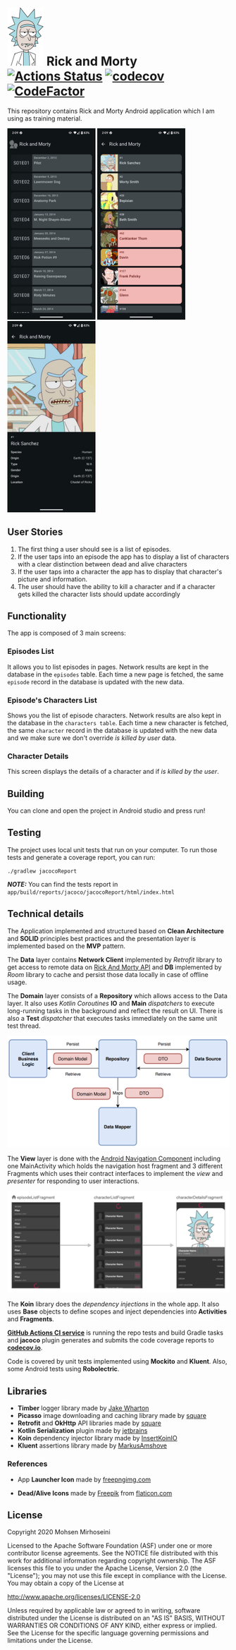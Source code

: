 # ![launcher icon](logo.png) Rick and Morty [![Actions Status](https://github.com/mohsenoid/Rick-and-Morty/workflows/Android%20CI/badge.svg)](https://github.com/mohsenoid/Rick-and-Morty/actions) [![codecov](https://codecov.io/gh/mohsenoid/Rick-and-Morty/branch/master/graph/badge.svg)](https://codecov.io/gh/mohsenoid/Rick-and-Morty) [![CodeFactor](https://www.codefactor.io/repository/github/mohsenoid/rick-and-morty/badge)](https://www.codefactor.io/repository/github/mohsenoid/rick-and-morty)

This repository contains Rick and Morty Android application which I am using as training material.

<img src="SCREENSHOT1.png" alt="Screenshot" style="width:200px;" /> <img src="SCREENSHOT2.png" alt="Screenshot" style="width:200px;" /> <img src="SCREENSHOT3.png" alt="Screenshot" style="width:200px;" />

## User Stories

1. The first thing a user should see is a list of episodes.
2. If the user taps into an episode the app has to display a list of characters with a clear distinction between dead and alive characters
3. If the user taps into a character the app has to display that character's picture and information.
4. The user should have the ability to kill a character and if a character gets killed the character lists should update accordingly

## Functionality

The app is composed of 3 main screens:

### Episodes List

It allows you to list episodes in pages. Network results are kept in the database in the `episodes` table. Each time a new page is fetched, the same `episode` record in the database is updated with the new data.

### Episode's Characters List

Shows you the list of episode characters. Network results are also kept in the database in the `characters table`. Each time a new character is fetched, the same `character` record in the database is updated with the new data and we make sure we don't override *is killed by user* data.

### Character Details

This screen displays the details of a character and if *is killed by the user*.

## Building

You can clone and open the project in Android studio and press run!

## Testing

The project uses local unit tests that run on your computer. To run those tests and generate a coverage report, you can run:

	./gradlew jacocoReport

***NOTE:*** You can find the tests report in `app/build/reports/jacoco/jacocoReport/html/index.html` 

## Technical details

The Application implemented and structured based on **Clean Architecture** and **SOLID** principles best practices and the presentation layer is implemented based on the **MVP** pattern.

The **Data** layer contains **Network Client** implemented by *Retrofit* library to get access to remote data on [Rick And Morty API](https://rickandmortyapi.com/) and **DB** implemented by *Room* library to cache and persist those data locally in case of offline usage.

The **Domain** layer consists of a **Repository** which allows access to the Data layer. It also uses *Kotlin Coroutines* **IO** and **Main** *dispatchers* to execute long-running tasks in the background and reflect the result on UI. There is also a **Test** *dispatcher* that executes tasks immediately on the same unit test thread.

![Repository Pattern](REPOSITORY_PATTERN.png)

The **View** layer is done with the [Android Navigation Component](https://developer.android.com/guide/navigation) including one MainActivity which holds the navigation host fragment and 3 different Fragments which uses their contract interfaces to implement the *view* and *presenter* for responding to user interactions.

![Navigation Graph](NAV_GRAPH.png)

The **Koin** library does the *dependency injections* in the whole app. It also uses **Base** objects to define scopes and inject dependencies into **Activities** and **Fragments**.

[**GitHub Actions CI service**](https://github.com/mohsenoid/Rick-and-Morty/actions) is running the repo tests and build Gradle tasks and **jacoco** plugin generates and submits the code coverage reports to [**codecov.io**](https://codecov.io/gh/mohsenoid/Rick-and-Morty).

Code is covered by unit tests implemented using **Mockito** and **Kluent**. Also, some Android tests using **Robolectric**.

## Libraries

- **Timber** logger library made by [Jake Wharton](https://github.com/JakeWharton/timber)
- **Picasso** image downloading and caching library made by [square](https://github.com/square/picasso)
- **Retrofit** and **OkHttp** API libraries made by [square](https://github.com/square/retrofit)
- **Kotlin Serialization** plugin made by [jetbrains](https://github.com/Kotlin/kotlinx.serialization)
- **Koin** dependency injector library made by [InsertKoinIO](https://github.com/InsertKoinIO/koin)
- **Kluent** assertions library made by [MarkusAmshove](https://github.com/MarkusAmshove/Kluent)

### References

- App **Launcher Icon** made by [freepngimg.com](http://freepngimg.com)

- **Dead/Alive Icons** made by [Freepik](https://flaticon.com/authors/freepik) from [flaticon.com](https://flaticon.com)

## License 

Copyright 2020 Mohsen Mirhoseini

Licensed to the Apache Software Foundation (ASF) under one or more contributor license agreements. See the NOTICE file distributed with this work for additional information regarding copyright ownership. The ASF licenses this file to you under the Apache License, Version 2.0 (the "License"); you may not use this file except in compliance with the License. You may obtain a copy of the License at

http://www.apache.org/licenses/LICENSE-2.0

Unless required by applicable law or agreed to in writing, software distributed under the License is distributed on an "AS IS" BASIS, WITHOUT WARRANTIES OR CONDITIONS OF ANY KIND, either express or implied. See the License for the specific language governing permissions and limitations under the License.
